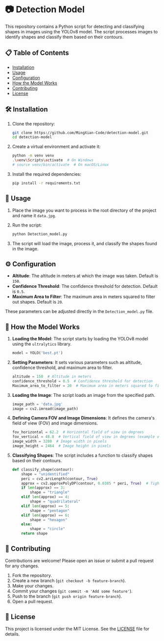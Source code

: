 # 📷 Detection Model

This repository contains a Python script for detecting and classifying shapes in images using the YOLOv8 model. The script processes images to identify shapes and classify them based on their contours.

## 📋 Table of Contents

- [Installation](#installation)
- [Usage](#usage)
- [Configuration](#configuration)
- [How the Model Works](#how-the-model-works)
- [Contributing](#contributing)
- [License](#license)

## 🛠️ Installation

1. Clone the repository:
    ```sh
    git clone https://github.com/MingXian-Code/detection-model.git
    cd detection-model
    ```

2. Create a virtual environment and activate it:
    ```sh
    python -m venv venv
    .\venv\Scripts\activate  # On Windows
    # source venv/bin/activate  # On macOS/Linux
    ```

3. Install the required dependencies:
    ```sh
    pip install -r requirements.txt
    ```

## 🚀 Usage

1. Place the image you want to process in the root directory of the project and name it `data.jpg`.

2. Run the script:
    ```sh
    python Detection_model.py
    ```

3. The script will load the image, process it, and classify the shapes found in the image.

## ⚙️ Configuration

- **Altitude**: The altitude in meters at which the image was taken. Default is `150`.
- **Confidence Threshold**: The confidence threshold for detection. Default is `0.5`.
- **Maximum Area to Filter**: The maximum area in meters squared to filter out shapes. Default is `20`.

These parameters can be adjusted directly in the `Detection_model.py` file.

## 🧠 How the Model Works

1. **Loading the Model**: The script starts by loading the YOLOv8 model using the `ultralytics` library.
    ```python
    model = YOLO('best.pt')
    ```

2. **Setting Parameters**: It sets various parameters such as altitude, confidence threshold, and maximum area to filter.
    ```python
    altitude = 150  # Altitude in meters
    confidence_threshold = 0.5  # Confidence threshold for detection
    Maximum_area_to_filter = 20  # Maximum area in meters squared to filter out shapes
    ```

3. **Loading the Image**: The script loads an image from the specified path.
    ```python
    image_path = 'data.jpg'
    image = cv2.imread(image_path)
    ```

4. **Defining Camera FOV and Image Dimensions**: It defines the camera's field of view (FOV) and image dimensions.
    ```python
    fov_horizontal = 62.2  # Horizontal field of view in degrees
    fov_vertical = 48.8  # Vertical field of view in degrees (example value)
    image_width = 3280  # Image width in pixels
    image_height = 2464  # Image height in pixels
    ```

5. **Classifying Shapes**: The script includes a function to classify shapes based on their contours.
    ```python
    def classify_shape(contour):
        shape = "unidentified"
        peri = cv2.arcLength(contour, True)
        approx = cv2.approxPolyDP(contour, 0.0385 * peri, True)  # Tighten the approximation for quadrilaterals
        if len(approx) == 3:
            shape = "triangle"
        elif len(approx) == 4:
            shape = "quadrilateral"
        elif len(approx) == 5:
            shape = "pentagon"
        elif len(approx) == 6:
            shape = "hexagon"
        else:
            shape = "circle"
        return shape
    ```

## 🤝 Contributing

Contributions are welcome! Please open an issue or submit a pull request for any changes.

1. Fork the repository.
2. Create a new branch (`git checkout -b feature-branch`).
3. Make your changes.
4. Commit your changes (`git commit -m 'Add some feature'`).
5. Push to the branch (`git push origin feature-branch`).
6. Open a pull request.

## 📄 License

This project is licensed under the MIT License. See the [LICENSE](LICENSE) file for details.
